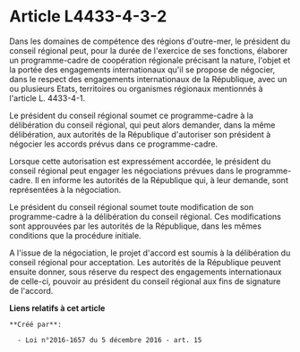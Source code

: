 # Article L4433-4-3-2

Dans les domaines de compétence des régions d'outre-mer, le président du conseil régional peut, pour la durée de l'exercice
de ses fonctions, élaborer un programme-cadre de coopération régionale précisant la nature, l'objet et la portée des
engagements internationaux qu'il se propose de négocier, dans le respect des engagements internationaux de la République,
avec un ou plusieurs Etats, territoires ou organismes régionaux mentionnés à l'article L. 4433-4-1. 

Le président du conseil régional soumet ce programme-cadre à la délibération du conseil régional, qui peut alors demander,
dans la même délibération, aux autorités de la République d'autoriser son président à négocier les accords prévus dans ce
programme-cadre. 

Lorsque cette autorisation est expressément accordée, le président du conseil régional peut engager les négociations prévues
dans le programme-cadre. Il en informe les autorités de la République qui, à leur demande, sont représentées à la
négociation. 

Le président du conseil régional soumet toute modification de son programme-cadre à la délibération du conseil régional. Ces
modifications sont approuvées par les autorités de la République, dans les mêmes conditions que la procédure initiale. 

A l'issue de la négociation, le projet d'accord est soumis à la délibération du conseil régional pour acceptation. Les
autorités de la République peuvent ensuite donner, sous réserve du respect des engagements internationaux de celle-ci,
pouvoir au président du conseil régional aux fins de signature de l'accord.

**Liens relatifs à cet article**

	**Créé par**:

	  - Loi n°2016-1657 du 5 décembre 2016 - art. 15
